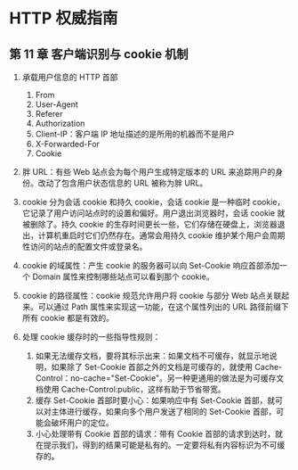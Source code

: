 # HTTP 权威指南

## 第 11 章 客户端识别与 cookie 机制

1. 承载用户信息的 HTTP 首部

    1. From
    2. User-Agent
    3. Referer
    4. Authorization
    5. Client-IP：客户端 IP 地址描述的是所用的机器而不是用户
    6. X-Forwarded-For
    7. Cookie

2. 胖 URL：有些 Web 站点会为每个用户生成特定版本的 URL 来追踪用户的身份。改动了包含用户状态信息的 URL 被称为胖 URL。

3. cookie 分为会话 cookie 和持久 cookie，会话 cookie 是一种临时 cookie，它记录了用户访问站点时的设置和偏好。用户退出浏览器时，会话 cookie 就被删除了。持久 cookie 的生存时间更长一些，它们存储在硬盘上，浏览器退出，计算机重启时它们仍然存在。通常会用持久 cookie 维护某个用户会周期性访问的站点的配置文件或登录名。

4. cookie 的域属性：产生 cookie 的服务器可以向 Set-Cookie 响应首部添加一个 Domain 属性来控制哪些站点可以看到那个 cookie。

5. cookie 的路径属性：cookie 规范允许用户将 cookie 与部分 Web 站点关联起来。可以通过 Path 属性来实现这一功能，在这个属性列出的 URL 路径前缀下所有 cookie 都是有效的。

6. 处理 cookie 缓存时的一些指导性规则：
    1. 如果无法缓存文档，要将其标示出来：如果文档不可缓存，就显示地说明，如果除了 Set-Cookie 首部之外的文档是可缓存的，就使用 Cache-Control：no-cache="Set-Cookie"。另一种更通用的做法是为可缓存文档使用 Cache-Control:public，这样有助于节省带宽。
    2. 缓存 Set-Cookie 首部时要小心：如果响应中有 Set-Cookie 首部，就可以对主体进行缓存，如果向多个用户发送了相同的 Set-Cookie 首部，可能会破坏用户的定位。
    3. 小心处理带有 Cookie 首部的请求：带有 Cookie 首部的请求到达时，就在提示我们，得到的结果可能是私有的。一定要将私有内容标识为不可缓存的。
